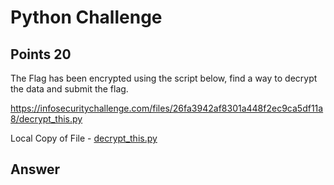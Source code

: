 # Python Challenge

## Points 20

The Flag has been encrypted using the script below, find a way to decrypt the data and submit the flag.

https://infosecuritychallenge.com/files/26fa3942af8301a448f2ec9ca5df11a8/decrypt_this.py

Local Copy of File - [decrypt_this.py](files/decrypt_this.py)

## Answer